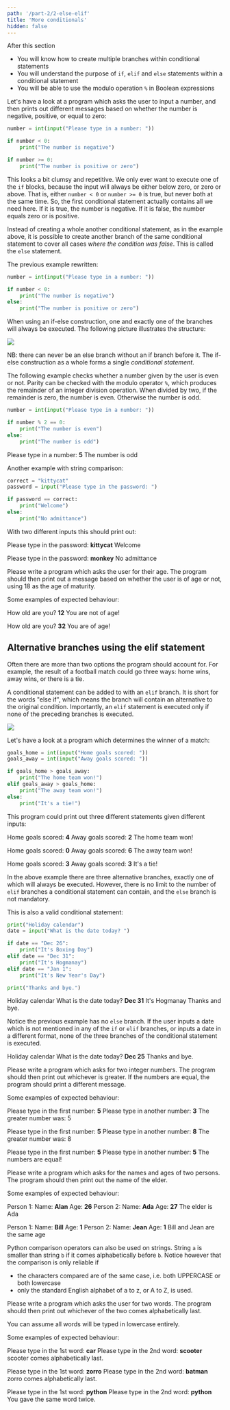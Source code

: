 ```yaml
---
path: '/part-2/2-else-elif'
title: 'More conditionals'
hidden: false
---
```


<text-box variant='learningObjectives' name="Learning objectives">

After this section

- You will know how to create multiple branches within conditional statements
- You will understand the purpose of `if`, `elif` and `else` statements within a conditional statement
- You will be able to use the modulo operation `%` in Boolean expressions

</text-box>

Let's have a look at a program which asks the user to input a number, and then prints out different messages based on whether the number is negative, positive, or equal to zero:

```python
number = int(input("Please type in a number: "))

if number < 0:
    print("The number is negative")

if number >= 0:
    print("The number is positive or zero")
```

This looks a bit clumsy and repetitive. We only ever want to execute one of the `if` blocks, because the input will always be either below zero, or zero or above. That is, either `number < 0` or `number >= 0` is true, but never both at the same time. So, the first conditional statement actually contains all we need here. If it is true, the number is negative. If it is false, the number equals zero or is positive.

Instead of creating a whole another conditional statement, as in the example above, it is possible to create another branch of the same conditional statement to cover all cases _where the condition was false_. This is called the `else` statement.

The previous example rewritten:

```python
number = int(input("Please type in a number: "))

if number < 0:
    print("The number is negative")
else:
    print("The number is positive or zero")
```

When using an if-else construction, one and exactly one of the branches will always be executed. The following picture illustrates the structure:

<img src="2_2_1.png">

NB: there can never be an else branch without an if branch before it. The if-else construction as a whole forms a single _conditional statement_.

The following example checks whether a number given by the user is even or not. Parity can be checked with the modulo operator `%`, which produces the remainder of an integer division operation. When divided by two, if the remainder is zero, the number is even. Otherwise the number is odd.

```python
number = int(input("Please type in a number: "))

if number % 2 == 0:
    print("The number is even")
else:
    print("The number is odd")
```

<sample-output>

Please type in a number: **5**
The number is odd

</sample-output>

Another example with string comparison:

```python
correct = "kittycat"
password = input("Please type in the password: ")

if password == correct:
    print("Welcome")
else:
    print("No admittance")
```

With two different inputs this should print out:

<sample-output>

Please type in the password: **kittycat**
Welcome

</sample-output>

<sample-output>

Please type in the password: **monkey**
No admittance

</sample-output>


<in-browser-programming-exercise name="Age of maturity" tmcname="part02-04_age_of_maturity" height="400px">

Please write a program which asks the user for their age. The program should then print out a message based on whether the user is of age or not, using 18 as the age of maturity.

Some examples of expected behaviour:

<sample-output>

How old are you? **12**
You are not of age!

</sample-output>


<sample-output>

How old are you? **32**
You are of age!

</sample-output>

</in-browser-programming-exercise>

## Alternative branches using the elif statement

Often there are more than two options the program should account for. For example, the result of a football match could go three ways: home wins, away wins, or there is a tie.

A conditional statement can be added to with an `elif` branch. It is short for the words "else if", which means the branch will contain an alternative to the original condition. Importantly, an `elif` statement is executed only if none of the preceding branches is executed.  

<img src="2_2_2.png">

Let's have a look at a program which determines the winner of a match:

```python
goals_home = int(input("Home goals scored: "))
goals_away = int(input("Away goals scored: "))

if goals_home > goals_away:
    print("The home team won!")
elif goals_away > goals_home:
    print("The away team won!")
else:
    print("It's a tie!")
```

This program could print out three different statements given different inputs:

<sample-output>

Home goals scored: **4**
Away goals scored: **2**
The home team won!

</sample-output>

<sample-output>

Home goals scored: **0**
Away goals scored: **6**
The away team won!

</sample-output>

<sample-output>

Home goals scored: **3**
Away goals scored: **3**
It's a tie!

</sample-output>

In the above example there are three alternative branches, exactly one of which will always be executed. However, there is no limit to the number of `elif` branches a conditional statement can contain, and the `else` branch is not mandatory.

This is also a valid conditional statement:

```python
print("Holiday calendar")
date = input("What is the date today? ")

if date == "Dec 26":
    print("It's Boxing Day")
elif date == "Dec 31":
    print("It's Hogmanay")
elif date == "Jan 1":
    print("It's New Year's Day")

print("Thanks and bye.")
```

<sample-output>

Holiday calendar
What is the date today? **Dec 31**
It's Hogmanay
Thanks and bye.

</sample-output>

Notice the previous example has no `else` branch. If the user inputs a date which is not mentioned in any of the `if` or `elif` branches, or inputs a date in a different format, none of the three branches of the conditional statement is executed.

<sample-output>

Holiday calendar
What is the date today? **Dec 25**
Thanks and bye.

</sample-output>

<in-browser-programming-exercise name="Greater than or equal to" tmcname="part02-05_greater_or_equal"  height="400px">

Please write a program which asks for two integer numbers. The program should then print out whichever is greater. If the numbers are equal, the program should print a different message.

Some examples of expected behaviour:

<sample-output>

Please type in the first number: **5**
Please type in another number: **3**
The greater number was: 5

</sample-output>

<sample-output>

Please type in the first number: **5**
Please type in another number: **8**
The greater number was: 8

</sample-output>

<sample-output>

Please type in the first number: **5**
Please type in another number: **5**
The numbers are equal!

</sample-output>

</in-browser-programming-exercise>


<in-browser-programming-exercise name="The elder" tmcname="part02-06_elder" height="550px">

Please write a program which asks for the names and ages of two persons. The program should then print out the name of the elder.

Some examples of expected behaviour:

<sample-output>

Person 1:
Name: **Alan**
Age: **26**
Person 2:
Name: **Ada**
Age: **27**
The elder is Ada

</sample-output>

<sample-output>

Person 1:
Name: **Bill**
Age: **1**
Person 2:
Name: **Jean**
Age: **1**
Bill and Jean are the same age

</sample-output>

</in-browser-programming-exercise>

<in-browser-programming-exercise name="Alphabetically last" tmcname="part02-07_alphabetically_last"  height="500px">

Python comparison operators can also be used on strings. String `a` is smaller than string `b` if it comes alphabetically before `b`. Notice however that the comparison is only reliable if
- the characters compared are of the same case, i.e. both UPPERCASE or both lowercase
- only the standard English alphabet of a to z, or A to Z, is used.

Please write a program which asks the user for two words. The program should then print out whichever of the two comes alphabetically last.

You can assume all words will be typed in lowercase entirely.

Some examples of expected behaviour:

<sample-output>

Please type in the 1st word: **car**
Please type in the 2nd word: **scooter**
scooter comes alphabetically last.

</sample-output>

<sample-output>

Please type in the 1st word: **zorro**
Please type in the 2nd word: **batman**
zorro comes alphabetically last.

</sample-output>

<sample-output>

Please type in the 1st word: **python**
Please type in the 2nd word: **python**
You gave the same word twice.

</sample-output>

</in-browser-programming-exercise>

<!--

A quiz to review the contents of this section:

<quiz id="82f644fe-5d89-5153-842a-11d5d11bc059"></quiz>

-->

